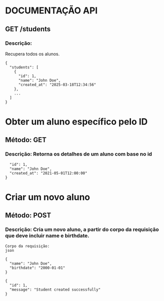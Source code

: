 # DOCUMENTAÇÃO API

## GET /students

### Descrição: 

Recupera todos os alunos.

```
{
  "students": [
    {
      "id": 1,
      "name": "John Doe",
      "created_at": "2025-03-18T12:34:56"
    },
    ...
  ]
}
```
# Obter um aluno específico pelo ID

## Método: GET 

### Descrição: Retorna os detalhes de um aluno com base no id 

``` {
  "id": 1,
  "name": "John Doe",
  "created_at": "2021-05-01T12:00:00"
}
```

# Criar um novo aluno

## Método: POST

### Descrição: Cria um novo aluno, a partir do corpo da requisição que deve incluir name e birthdate.
```
Corpo da requisição:
json

{
  "name": "John Doe",
  "birthdate": "2000-01-01"
}

```
```
{
  "id": 1,
  "message": "Student created successfully"
}
```

